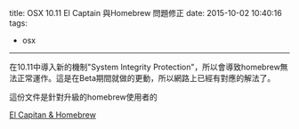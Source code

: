 title: OSX 10.11 El Captain 與Homebrew 問題修正
date: 2015-10-02 10:40:16
tags: 
- osx
---
在10.11中導入新的機制"System Integrity Protection"，所以會導致homebrew無法正常運作。這是在Beta期間就做的更動，所以網路上已經有對應的解法了。

這份文件是針對升級的homebrew使用者的

[El Capitan & Homebrew](https://github.com/Homebrew/homebrew/blob/master/share/doc/homebrew/El_Capitan_and_Homebrew.md)
